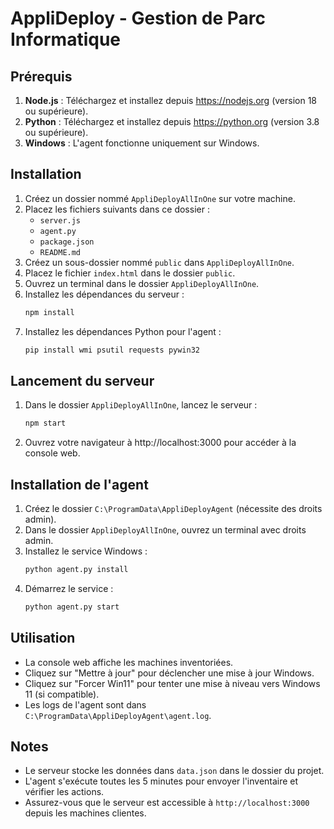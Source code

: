 # AppliDeploy - Gestion de Parc Informatique

## Prérequis
1. **Node.js** : Téléchargez et installez depuis https://nodejs.org (version 18 ou supérieure).
2. **Python** : Téléchargez et installez depuis https://python.org (version 3.8 ou supérieure).
3. **Windows** : L'agent fonctionne uniquement sur Windows.

## Installation
1. Créez un dossier nommé `AppliDeployAllInOne` sur votre machine.
2. Placez les fichiers suivants dans ce dossier :
   - `server.js`
   - `agent.py`
   - `package.json`
   - `README.md`
3. Créez un sous-dossier nommé `public` dans `AppliDeployAllInOne`.
4. Placez le fichier `index.html` dans le dossier `public`.
5. Ouvrez un terminal dans le dossier `AppliDeployAllInOne`.
6. Installez les dépendances du serveur :
   ```bash
   npm install
   ```
7. Installez les dépendances Python pour l'agent :
   ```bash
   pip install wmi psutil requests pywin32
   ```

## Lancement du serveur
1. Dans le dossier `AppliDeployAllInOne`, lancez le serveur :
   ```bash
   npm start
   ```
2. Ouvrez votre navigateur à http://localhost:3000 pour accéder à la console web.

## Installation de l'agent
1. Créez le dossier `C:\ProgramData\AppliDeployAgent` (nécessite des droits admin).
2. Dans le dossier `AppliDeployAllInOne`, ouvrez un terminal avec droits admin.
3. Installez le service Windows :
   ```bash
   python agent.py install
   ```
4. Démarrez le service :
   ```bash
   python agent.py start
   ```

## Utilisation
- La console web affiche les machines inventoriées.
- Cliquez sur "Mettre à jour" pour déclencher une mise à jour Windows.
- Cliquez sur "Forcer Win11" pour tenter une mise à niveau vers Windows 11 (si compatible).
- Les logs de l'agent sont dans `C:\ProgramData\AppliDeployAgent\agent.log`.

## Notes
- Le serveur stocke les données dans `data.json` dans le dossier du projet.
- L'agent s'exécute toutes les 5 minutes pour envoyer l'inventaire et vérifier les actions.
- Assurez-vous que le serveur est accessible à `http://localhost:3000` depuis les machines clientes.